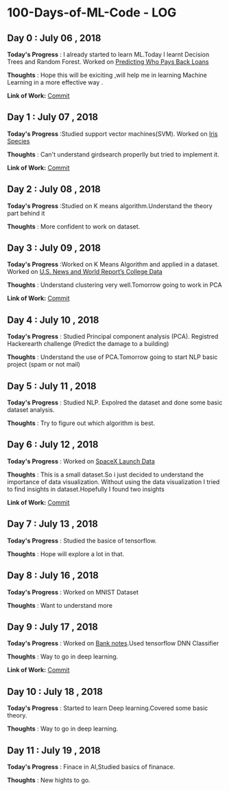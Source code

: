# 100-Days-of-ML-Code - LOG

## Day 0 : July 06 , 2018

**Today's Progress** : I already started to learn ML.Today I learnt Decision Trees and Random Forest. Worked on [Predicting Who Pays Back Loans](https://www.kaggle.com/sarahvch/predicting-who-pays-back-loans)

**Thoughts** : Hope this will be exiciting ,will help me in learning Machine Learning in a more effective way .

**Link of Work:**   [Commit](https://www.kaggle.com/karthickaravindan/decision-trees-and-random-forest)

## Day 1 : July 07 , 2018

**Today's Progress** :Studied support vector machines(SVM). Worked on [Iris Species](https://www.kaggle.com/uciml/iris)

**Thoughts** : Can't understand girdsearch properlly but tried to implement it.

**Link of Work:**   [Commit](https://www.kaggle.com/karthickaravindan/support-vector-machines-project)

## Day 2 : July 08 , 2018

**Today's Progress** :Studied on K means algorithm.Understand the theory part behind it

**Thoughts** : More confident to work on dataset.

## Day 3 : July 09 , 2018

**Today's Progress** :Worked on K Means Algorithm and applied in a dataset. Worked on [U.S. News and World Report’s College Data](https://www.kaggle.com/flyingwombat/us-news-and-world-reports-college-data)

**Thoughts** : Understand clustering very well.Tomorrow going to work in PCA

**Link of Work:**   [Commit](https://www.kaggle.com/karthickaravindan/k-means-clustering-project)


## Day 4 : July 10 , 2018

**Today's Progress** : Studied Principal component analysis (PCA). Registred Hackerearth challenge (Predict the damage to a building)

**Thoughts** : Understand the use of PCA.Tomorrow going to start NLP basic project (spam or not mail)

## Day 5 : July 11 , 2018

**Today's Progress** : Studied NLP. Expolred the dataset and done some basic dataset analysis. 

**Thoughts** : Try to figure out which algorithm is best. 


## Day 6 : July 12 , 2018

**Today's Progress** : Worked on [SpaceX Launch Data](https://www.kaggle.com/scoleman/spacex-launch-data)

**Thoughts** : This is a small dataset.So i just decided to understand the importance of data visualization. Without using the data visualization I tried to find insights in dataset.Hopefully I found two insights

**Link of Work:**   [Commit](https://www.kaggle.com/karthickaravindan/without-data-visualization)

## Day 7 : July 13 , 2018

**Today's Progress** : Studied the basice of tensorflow.

**Thoughts** : Hope will explore a lot in that.

## Day 8 : July 16 , 2018

**Today's Progress** : Worked on MNIST Dataset

**Thoughts** : Want to understand more

## Day 9 : July 17 , 2018

**Today's Progress** : Worked on [Bank notes](https://www.kaggle.com/aariyan101/bank-notes).Used tensorflow DNN Classifier

**Thoughts** : Way to go in deep learning.

**Link of Work:**   [Commit](https://www.kaggle.com/karthickaravindan/dnnclassifier)


## Day 10 : July 18 , 2018

**Today's Progress** : Started to learn Deep learning.Covered some basic theory.

**Thoughts** : Way to go in deep learning.


## Day 11 : July 19 , 2018

**Today's Progress** : Finace in AI,Studied basics of finanace.

**Thoughts** : New hights to go.




